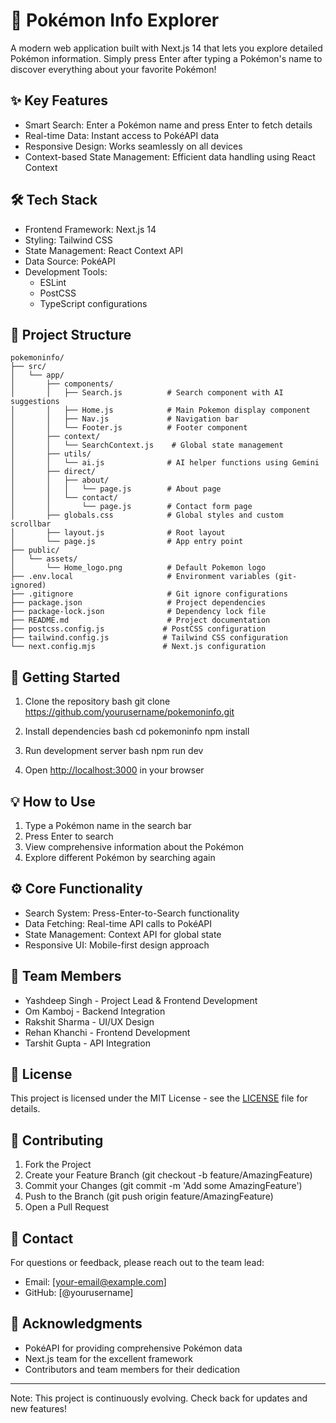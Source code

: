 # 🌟 Pokémon Info Explorer

A modern web application built with Next.js 14 that lets you explore detailed Pokémon information. Simply press Enter after typing a Pokémon's name to discover everything about your favorite Pokémon!

## ✨ Key Features

- Smart Search: Enter a Pokémon name and press Enter to fetch details
- Real-time Data: Instant access to PokéAPI data
- Responsive Design: Works seamlessly on all devices
- Context-based State Management: Efficient data handling using React Context

## 🛠 Tech Stack

- Frontend Framework: Next.js 14
- Styling: Tailwind CSS
- State Management: React Context API
- Data Source: PokéAPI
- Development Tools: 
  - ESLint
  - PostCSS
  - TypeScript configurations

## 📁 Project Structure
```
pokemoninfo/
├── src/
│   └── app/
│       ├── components/
│       │   ├── Search.js          # Search component with AI suggestions
│       │   ├── Home.js            # Main Pokemon display component
│       │   ├── Nav.js             # Navigation bar
│       │   └── Footer.js          # Footer component
│       ├── context/
│       │   └── SearchContext.js    # Global state management
│       ├── utils/
│       │   └── ai.js              # AI helper functions using Gemini
│       ├── direct/
│       │   ├── about/
│       │   │   └── page.js        # About page
│       │   └── contact/
│       │       └── page.js        # Contact form page
│       ├── globals.css            # Global styles and custom scrollbar
│       ├── layout.js              # Root layout
│       └── page.js                # App entry point
├── public/
│   └── assets/
│       └── Home_logo.png          # Default Pokemon logo
├── .env.local                     # Environment variables (git-ignored)
├── .gitignore                     # Git ignore configurations
├── package.json                   # Project dependencies
├── package-lock.json              # Dependency lock file
├── README.md                      # Project documentation
├── postcss.config.js             # PostCSS configuration
├── tailwind.config.js            # Tailwind CSS configuration
└── next.config.mjs               # Next.js configuration
```

## 🚀 Getting Started

1. Clone the repository
bash
git clone https://github.com/yourusername/pokemoninfo.git


2. Install dependencies
bash
cd pokemoninfo
npm install


3. Run development server
bash
npm run dev


4. Open [http://localhost:3000](http://localhost:3000) in your browser

## 💡 How to Use

1. Type a Pokémon name in the search bar
2. Press Enter to search
3. View comprehensive information about the Pokémon
4. Explore different Pokémon by searching again

## ⚙ Core Functionality

- Search System: Press-Enter-to-Search functionality
- Data Fetching: Real-time API calls to PokéAPI
- State Management: Context API for global state
- Responsive UI: Mobile-first design approach

## 👥 Team Members

- Yashdeep Singh - Project Lead & Frontend Development
- Om Kamboj - Backend Integration
- Rakshit Sharma - UI/UX Design
- Rehan Khanchi - Frontend Development
- Tarshit Gupta - API Integration

## 📝 License

This project is licensed under the MIT License - see the [LICENSE](LICENSE) file for details.

## 🤝 Contributing

1. Fork the Project
2. Create your Feature Branch (git checkout -b feature/AmazingFeature)
3. Commit your Changes (git commit -m 'Add some AmazingFeature')
4. Push to the Branch (git push origin feature/AmazingFeature)
5. Open a Pull Request

## 📧 Contact

For questions or feedback, please reach out to the team lead:
- Email: [your-email@example.com]
- GitHub: [@yourusername]

## 🙏 Acknowledgments

- PokéAPI for providing comprehensive Pokémon data
- Next.js team for the excellent framework
- Contributors and team members for their dedication

---

Note: This project is continuously evolving. Check back for updates and new features!

